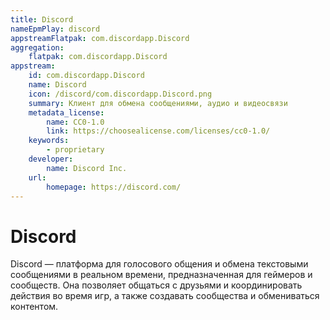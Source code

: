 ```yaml
---
title: Discord
nameEpmPlay: discord
appstreamFlatpak: com.discordapp.Discord
aggregation: 
    flatpak: com.discordapp.Discord
appstream:
    id: com.discordapp.Discord
    name: Discord
    icon: /discord/com.discordapp.Discord.png
    summary: Клиент для обмена сообщениями, аудио и видеосвязи
    metadata_license: 
        name: CC0-1.0
        link: https://choosealicense.com/licenses/cc0-1.0/
    keywords: 
        - proprietary
    developer: 
        name: Discord Inc.
    url: 
        homepage: https://discord.com/
---
```


# Discord

Discord — платформа для голосового общения и обмена текстовыми сообщениями в реальном времени, предназначенная для геймеров и сообществ. Она позволяет общаться с друзьями и координировать действия во время игр, а также создавать сообщества и обмениваться контентом.

<!--@include: ./parts/install/software-install.md-->